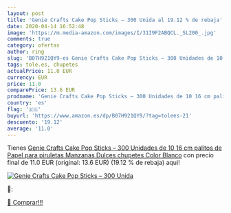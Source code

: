 ```yaml
---
layout: post
title: 'Genie Crafts Cake Pop Sticks – 300 Unida al 19.12 % de rebaja'
date: 2020-04-14 16:52:48
image: 'https://m.media-amazon.com/images/I/31I9F2ABQCL._SL200_.jpg'
comments: true
category: ofertas
author: ring
slug: 'B07H921QY9-es Genie Crafts Cake Pop Sticks – 300 Unidades de 10 16 cm...'
tags: tole.es, chupetes
actualPrice: 11.0 EUR
currency: EUR
price: 11.0
comparePrice: 13.6 EUR
prodname: 'Genie Crafts Cake Pop Sticks – 300 Unidades de 10 16 cm palitos de Papel para piruletas  Manzanas Dulces  chupetes  Color Blanco'
country: 'es'
flag: '🇪🇸'
buyurl: 'https://www.amazon.es/dp/B07H921QY9/?tag=tolees-21'
descuento: '19.12'
average: '11.0'
---
```


Tienes [Genie Crafts Cake Pop Sticks – 300 Unidades de 10 16 cm palitos de Papel para piruletas  Manzanas Dulces  chupetes  Color Blanco](https://www.amazon.es/dp/B07H921QY9/?tag=tolees-21) con precio final de  11.0 EUR (original: 13.6 EUR) (19.12 %  de rebaja) aqui!

[![Genie Crafts Cake Pop Sticks – 300 Unida](https://m.media-amazon.com/images/I/31I9F2ABQCL._SL200_.jpg)](https://www.amazon.es/dp/B07H921QY9/?tag=tolees-21)

🔎:


[🛒 Comprar!!!](https://www.amazon.es/dp/B07H921QY9/?tag=tolees-21)
